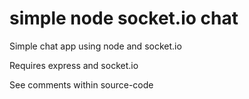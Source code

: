 simple node socket.io chat
==========================

Simple chat app using node and socket.io

Requires express and socket.io

See comments within source-code
